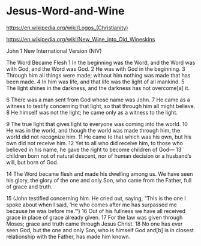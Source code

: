 # Jesus-Word-and-Wine
https://en.wikipedia.org/wiki/Logos_(Christianity)

https://en.wikipedia.org/wiki/New_Wine_into_Old_Wineskins


John 1 New International Version (NIV)

The Word Became Flesh
1 In the beginning was the Word, and the Word was with God, and the Word was God. 2 He was with God in the beginning. 3 Through him all things were made; without him nothing was made that has been made. 4 In him was life, and that life was the light of all mankind. 5 The light shines in the darkness, and the darkness has not overcome[a] it.

6 There was a man sent from God whose name was John. 7 He came as a witness to testify concerning that light, so that through him all might believe. 8 He himself was not the light; he came only as a witness to the light.

9 The true light that gives light to everyone was coming into the world. 10 He was in the world, and though the world was made through him, the world did not recognize him. 11 He came to that which was his own, but his own did not receive him. 12 Yet to all who did receive him, to those who believed in his name, he gave the right to become children of God— 13 children born not of natural descent, nor of human decision or a husband’s will, but born of God.

14 The Word became flesh and made his dwelling among us. We have seen his glory, the glory of the one and only Son, who came from the Father, full of grace and truth.

15 (John testified concerning him. He cried out, saying, “This is the one I spoke about when I said, ‘He who comes after me has surpassed me because he was before me.’”) 16 Out of his fullness we have all received grace in place of grace already given. 17 For the law was given through Moses; grace and truth came through Jesus Christ. 18 No one has ever seen God, but the one and only Son, who is himself God and[b] is in closest relationship with the Father, has made him known.

